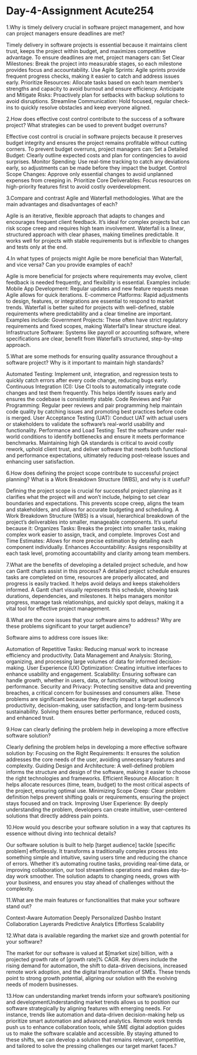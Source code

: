 # Day-4-Assignment Acute254
1.Why is timely delivery crucial in software project management, and how can project managers ensure deadlines are met?

Timely delivery in software projects is essential because it maintains client trust, keeps the project within budget, and maximizes competitive advantage. To ensure deadlines are met, project managers can:
Set Clear Milestones: Break the project into measurable stages, so each milestone provides focus and accountability.
Use Agile Sprints: Agile sprints provide frequent progress checks, making it easier to catch and address issues early.
Prioritize Resources: Allocate tasks based on each team member’s strengths and capacity to avoid burnout and ensure efficiency.
Anticipate and Mitigate Risks: Proactively plan for setbacks with backup solutions to avoid disruptions.
Streamline Communication: Hold focused, regular check-ins to quickly resolve obstacles and keep everyone aligned.

2.How does effective cost control contribute to the success of a software project? What strategies can be used to prevent budget overruns?

Effective cost control is crucial in software projects because it preserves budget integrity and ensures the project remains profitable without cutting corners. To prevent budget overruns, project managers can:
Set a Detailed Budget: Clearly outline expected costs and plan for contingencies to avoid surprises.
Monitor Spending: Use real-time tracking to catch any deviations early, so adjustments can be made before they impact the budget.
Control Scope Changes: Approve only essential changes to avoid unplanned expenses from creeping in.
Prioritize Core Deliverables: Focus resources on high-priority features first to avoid costly overdevelopment.

3.Compare and contrast Agile and Waterfall methodologies. What are the main advantages and disadvantages of each?

Agile is an iterative, flexible approach that adapts to changes and encourages frequent client feedback. It’s ideal for complex projects but can risk scope creep and requires high team involvement.
Waterfall is a linear, structured approach with clear phases, making timelines predictable. It works well for projects with stable requirements but is inflexible to changes and tests only at the end.

4.In what types of projects might Agile be more beneficial than Waterfall, and vice versa? Can you provide examples of each?

Agile is more beneficial for projects where requirements may evolve, client feedback is needed frequently, and flexibility is essential. Examples include:
Mobile App Development: Regular updates and new feature requests mean Agile allows for quick iterations.
E-commerce Platforms: Rapid adjustments to design, features, or integrations are essential to respond to market trends.
Waterfall is better suited for projects with well-defined, stable requirements where predictability and a clear timeline are important. Examples include:
Government Projects: These often have strict regulatory requirements and fixed scopes, making Waterfall’s linear structure ideal.
Infrastructure Software: Systems like payroll or accounting software, where specifications are clear, benefit from Waterfall’s structured, step-by-step approach.

5.What are some methods for ensuring quality assurance throughout a software project? Why is it important to maintain high standards?

Automated Testing: Implement unit, integration, and regression tests to quickly catch errors after every code change, reducing bugs early.
Continuous Integration (CI): Use CI tools to automatically integrate code changes and test them frequently. This helps identify issues early and ensures the codebase is consistently stable.
Code Reviews and Pair Programming: Regular peer reviews and pair programming help maintain code quality by catching issues and promoting best practices before code is merged.
User Acceptance Testing (UAT): Conduct UAT with actual users or stakeholders to validate the software’s real-world usability and functionality.
Performance and Load Testing: Test the software under real-world conditions to identify bottlenecks and ensure it meets performance benchmarks.
Maintaining high QA standards is critical to avoid costly rework, uphold client trust, and deliver software that meets both functional and performance expectations, ultimately reducing post-release issues and enhancing user satisfaction.

6.How does defining the project scope contribute to successful project planning? What is a Work Breakdown Structure (WBS), and why is it useful?

Defining the project scope is crucial for successful project planning as it clarifies what the project will and won’t include, helping to set clear boundaries and expectations. This prevents scope creep, aligns the team and stakeholders, and allows for accurate budgeting and scheduling.
A Work Breakdown Structure (WBS) is a visual, hierarchical breakdown of the project’s deliverables into smaller, manageable components. It’s useful because it:
Organizes Tasks: Breaks the project into smaller tasks, making complex work easier to assign, track, and complete.
Improves Cost and Time Estimates: Allows for more precise estimation by detailing each component individually.
Enhances Accountability: Assigns responsibility at each task level, promoting accountability and clarity among team members.

7.What are the benefits of developing a detailed project schedule, and how can Gantt charts assist in this process?
A detailed project schedule ensures tasks are completed on time, resources are properly allocated, and progress is easily tracked. It helps avoid delays and keeps stakeholders informed.
A Gantt chart visually represents this schedule, showing task durations, dependencies, and milestones. It helps managers monitor progress, manage task relationships, and quickly spot delays, making it a vital tool for effective project management.

8.What are the core issues that your software aims to address? Why are these problems significant to your target audience?

Software aims to address core issues like:

Automation of Repetitive Tasks: Reducing manual work to increase efficiency and productivity.
Data Management and Analysis: Storing, organizing, and processing large volumes of data for informed decision-making.
User Experience (UX) Optimization: Creating intuitive interfaces to enhance usability and engagement.
Scalability: Ensuring software can handle growth, whether in users, data, or functionality, without losing performance.
Security and Privacy: Protecting sensitive data and preventing breaches, a critical concern for businesses and consumers alike.
These problems are significant because they directly impact a target audience’s productivity, decision-making, user satisfaction, and long-term business sustainability. Solving them ensures better performance, reduced costs, and enhanced trust.

9.How can clearly defining the problem help in developing a more effective software solution?

Clearly defining the problem helps in developing a more effective software solution by:
Focusing on the Right Requirements: It ensures the solution addresses the core needs of the user, avoiding unnecessary features and complexity.
Guiding Design and Architecture: A well-defined problem informs the structure and design of the software, making it easier to choose the right technologies and frameworks.
Efficient Resource Allocation: It helps allocate resources (time, team, budget) to the most critical aspects of the project, ensuring optimal use.
Minimizing Scope Creep: Clear problem definition helps prevent shifting goals or requirements, ensuring the project stays focused and on track.
Improving User Experience: By deeply understanding the problem, developers can create intuitive, user-centered solutions that directly address pain points.

10.How would you describe your software solution in a way that captures its essence without diving into technical details?

Our software solution is built to help [target audience] tackle [specific problem] effortlessly. It transforms a traditionally complex process into something simple and intuitive, saving users time and reducing the chance of errors. Whether it’s automating routine tasks, providing real-time data, or improving collaboration, our tool streamlines operations and makes day-to-day work smoother. The solution adapts to changing needs, grows with your business, and ensures you stay ahead of challenges without the complexity.

11.What are the main features or functionalities that make your software stand out?

Context-Aware Automation
Deeply Personalized Dashbo
Instant Collaboration Layerards
Predictive Analytics
Effortless Scalability

12.What data is available regarding the market size and growth potential for your software?

The market for our software is valued at $[market size] billion, with a projected growth rate of [growth rate]% CAGR. Key drivers include the rising demand for automation, the shift to data-driven decisions, increased remote work adoption, and the digital transformation of SMEs. These trends point to strong growth potential, aligning our solution with the evolving needs of modern businesses.

13.How can understanding market trends inform your software’s positioning and developmentUnderstanding market trends allows us to position our software strategically by aligning features with emerging needs. For instance, trends like automation and data-driven decision-making help us prioritize smart automation and advanced analytics. Remote work trends push us to enhance collaboration tools, while SME digital adoption guides us to make the software scalable and accessible. By staying attuned to these shifts, we can develop a solution that remains relevant, competitive, and tailored to solve the pressing challenges our target market faces.?

